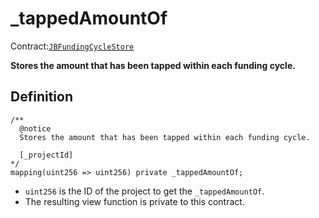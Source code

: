 # _tappedAmountOf

Contract:[`JBFundingCycleStore`](../)​

**Stores the amount that has been tapped within each funding cycle.**

## Definition

```solidity
/** 
  @notice
  Stores the amount that has been tapped within each funding cycle.
  
  [_projectId]
*/
mapping(uint256 => uint256) private _tappedAmountOf;
```

* `uint256` is the ID of the project to get the `_tappedAmountOf`.
* The resulting view function is private to this contract.
